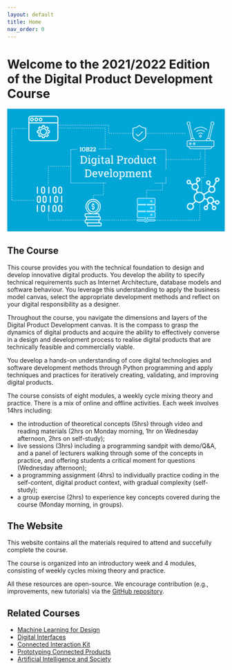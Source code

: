 ```yaml
---
layout: default
title: Home
nav_order: 0
---
```


# Welcome to the 2021/2022 Edition of the Digital Product Development Course

![IOB22](/assets/images/iob22.png)

## The Course

This course provides you with the technical foundation to design and develop innovative digital products. You develop the ability to specify technical requirements such as Internet Architecture, database models and software behaviour. You leverage this understanding to apply the business model canvas, select the appropriate development methods and reflect on your digital responsibility as a designer.

Throughout the course, you navigate the dimensions and layers of the Digital Product Development canvas. It is the compass to grasp the dynamics of digital products and acquire the ability to effectively converse in a design and development process to realise digital products that are technically feasible and commercially viable.

You develop a hands-on understanding of core digital technologies and software development methods through Python programming and apply techniques and practices for iteratively creating, validating, and improving digital products.

The course consists of eight modules, a weekly cycle mixing theory and practice. There is a mix of online and offline activities. Each week involves 14hrs including:

* the introduction of theoretical concepts (5hrs) through video and reading materials (2hrs on Monday morning, 1hr on Wednesday afternoon, 2hrs on self-study);
* live sessions (3hrs) including a programming sandpit with demo/Q&A, and a panel of lecturers walking through some of the concepts in practice, and offering students a critical moment for questions (Wednesday afternoon);
* a programming assignment (4hrs) to individually practice coding in the self-content, digital product context, with gradual complexity (self-study);
* a group exercise (2hrs) to experience key concepts covered during the course (Monday morning, in groups).

## The Website

This website contains all the materials required to attend and succefully complete the course.

The course is organized into an introductory week and 4 modules, consisting of weekly cycles mixing theory and practice.



All these resources are open-source. We encourage contribution (e.g., improvements, new tutorials) via the [GitHub repository](https://github.com/datacentricdesign/iob22).


## Related Courses

* [Machine Learning for Design](https://ml4design.com)
* [Digital Interfaces](https://id-studiolab.github.io/Digital-Interfaces/)
* [Connected Interaction Kit](https://id-studiolab.github.io/Connected-Interaction-Kit/)
* [Prototyping Connected Products](https://id5415.datacentricdesign.org/)
* [Artificial Intelligence and Society](https://karsalfrink.github.io/ai-and-society/)
